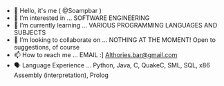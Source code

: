- 👋 Hello, it's me ( @Soampbar )
- 👀 I’m interested in ... SOFTWARE ENGINEERING
- 🌱 I’m currently learning ... VARIOUS PROGRAMMING LANGUAGES AND SUBJECTS
- 💞️ I’m looking to collaborate on ... NOTHING AT THE MOMENT! Open to suggestions, of course
- 📫 How to reach me ... EMAIL :] Althories.bar@gmail.com
- 🗣️ Language Experience ... Python, Java, C, QuakeC, SML, SQL, x86 Assembly (interpretation), Prolog
<!---
Soampbar is a ✨ special ✨ repository because its `README.md` (this file) appears on your GitHub profile.
You can click the Preview link to take a look at your changes.
--->
